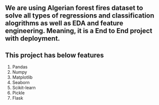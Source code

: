 ## We are using Algerian forest fires dataset to solve all types of regressions and classification alogrithms as well as EDA and feature engineering. Meaning, it is a End to End project with deployment.


## This project has below features
1. Pandas
2. Numpy
3. Matplotlib
4. Seaborn
5. Scikit-learn
6. Pickle
7. Flask
